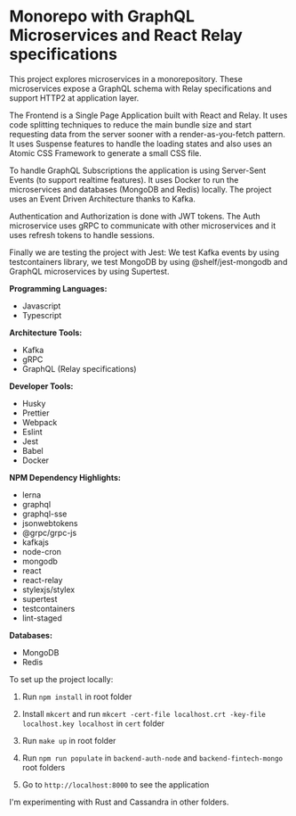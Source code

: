 # Monorepo with GraphQL Microservices and React Relay specifications

This project explores microservices in a monorepository. These microservices expose a GraphQL schema with Relay specifications and support HTTP2 at application layer.

The Frontend is a Single Page Application built with React and Relay. It uses code splitting techniques to reduce the main bundle size and start requesting data from the server sooner with a render-as-you-fetch pattern. It uses Suspense features to handle the loading states and also uses an Atomic CSS Framework to generate a small CSS file.

To handle GraphQL Subscriptions the application is using Server-Sent Events (to support realtime features). It uses Docker to run the microservices and databases (MongoDB and Redis) locally. The project uses an Event Driven Architecture thanks to Kafka.

Authentication and Authorization is done with JWT tokens. The Auth microservice uses gRPC to communicate with other microservices and it uses refresh tokens to handle sessions.

Finally we are testing the project with Jest: We test Kafka events by using testcontainers library, we test MongoDB by using @shelf/jest-mongodb and GraphQL microservices by using Supertest.

**Programming Languages:**

- Javascript
- Typescript

**Architecture Tools:**

- Kafka
- gRPC
- GraphQL (Relay specifications)

**Developer Tools:**

- Husky
- Prettier
- Webpack
- Eslint
- Jest
- Babel
- Docker

**NPM Dependency Highlights:**

- lerna
- graphql
- graphql-sse
- jsonwebtokens
- @grpc/grpc-js
- kafkajs
- node-cron
- mongodb
- react
- react-relay
- stylexjs/stylex
- supertest
- testcontainers
- lint-staged

**Databases:**

- MongoDB
- Redis

To set up the project locally:

1. Run `npm install` in root folder

2. Install `mkcert` and run `mkcert -cert-file localhost.crt -key-file localhost.key localhost` in `cert` folder

3. Run `make up` in root folder

4. Run `npm run populate` in `backend-auth-node` and `backend-fintech-mongo` root folders

5. Go to `http://localhost:8000` to see the application

I'm experimenting with Rust and Cassandra in other folders.
